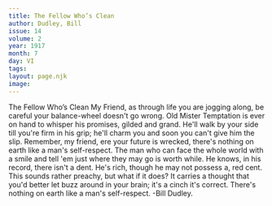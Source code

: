 ```yaml
---
title: The Fellow Who’s Clean
author: Dudley, Bill
issue: 14
volume: 2
year: 1917
month: 7
day: VI
tags:
layout: page.njk
image:
---
```

The Fellow Who’s Clean   My Friend, as through life you are jogging along, be careful your balance-wheel doesn't go wrong. Old Mister Temptation is ever on hand to whisper his promises, gilded and grand. He'll walk by your side till you're firm in his grip; he'll charm you and soon you can't give him the slip. Remember, my friend, ere your future is wrecked, there's nothing on earth like a man's self-respect.   The man who can face the whole world with a smile and tell 'em just where they may go is worth while. He knows, in his record, there isn't a dent. He's rich, though he may not possess a, red cent. This sounds rather preachy, but what if it does? It carries a thought that you'd better let buzz around in your brain; it's a cinch it's correct. There's nothing on earth like a man's self-respect.   -Bill Dudley.   


